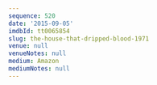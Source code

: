 ```yaml
---
sequence: 520
date: '2015-09-05'
imdbId: tt0065854
slug: the-house-that-dripped-blood-1971
venue: null
venueNotes: null
medium: Amazon
mediumNotes: null
---
```


